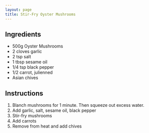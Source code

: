 ```yaml
---
layout: page
title: Stir-Fry Oyster Mushrooms
---
```


## Ingredients
* 500g Oyster Mushrooms
* 2 cloves garlic
* 2 tsp salt
* 1 tbsp sesame oil
* 1/4 tsp black pepper
* 1/2 carrot, julienned
* Asian chives

## Instructions
1. Blanch mushrooms for 1 minute. Then squeeze out excess water.
2. Add garlic, salt, sesame oil, black pepper
3. Stir-fry mushrooms
4. Add carrots
5. Remove from heat and add chives
